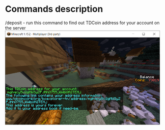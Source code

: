 Commands description
=

/deposit - run this command to find out TDCoin address for your account on the server
![Result of running /deposit command](/images/tatoshis_deposit.png?raw=true "/deposit Example")
